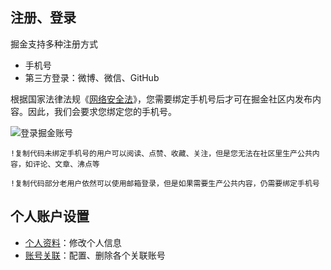 ## 注册、登录

掘金支持多种注册方式

* 手机号
* 第三方登录：微博、微信、GitHub

根据国家法律法规《[网络安全法](https://link.juejin.cn?target=http%3A%2F%2Fwww.cac.gov.cn%2F2016-11%2F07%2Fc_1119867116.htm "http://www.cac.gov.cn/2016-11/07/c_1119867116.htm")》，您需要绑定手机号后才可在掘金社区内发布内容。因此，我们会要求您绑定您的手机号。

![登录掘金账号](https://p3-juejin.byteimg.com/tos-cn-i-k3u1fbpfcp/0dd3149e7fb54f7ea88759d850be008b~tplv-k3u1fbpfcp-jj-mark:1512:0:0:0:q75.awebp)

```!
!复制代码未绑定手机号的用户可以阅读、点赞、收藏、关注，但是您无法在社区里生产公共内容，如评论、文章、沸点等
```

```!
!复制代码部分老用户依然可以使用邮箱登录，但是如果需要生产公共内容，仍需要绑定手机号
```

## 个人账户设置

* [个人资料](https://juejin.cn/user/settings/profile "https://juejin.cn/user/settings/profile")：修改个人信息
* [账号关联](https://juejin.cn/user/settings/account "https://juejin.cn/user/settings/account")：配置、删除各个关联账号